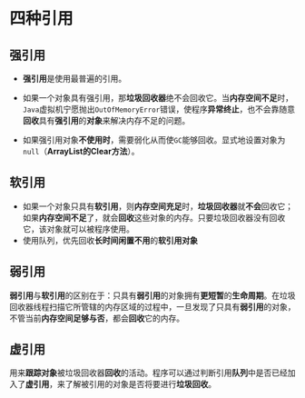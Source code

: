 # 四种引用

## 强引用

- **强引用**是使用最普遍的引用。

- 如果一个对象具有强引用，那**垃圾回收器**绝不会回收它。当**内存空间不足**时，`Java`虚拟机宁愿抛出`OutOfMemoryError`错误，使程序**异常终止**，也不会靠随意**回收**具有**强引用**的**对象**来解决内存不足的问题。 
- 如果强引用对象**不使用时**，需要弱化从而使`GC`能够回收。显式地设置对象为`null`（**ArrayList的Clear方法**）。

## 软引用

- 如果一个对象只具有**软引用**，则**内存空间充足**时，**垃圾回收器**就**不会**回收它；如果**内存空间不足**了，就会**回收**这些对象的内存。只要垃圾回收器没有回收它，该对象就可以被程序使用。
- 使用队列，优先回收**长时间闲置不用**的**软引用对象**

## 弱引用

**弱引用**与**软引用**的区别在于：只具有**弱引用**的对象拥有**更短暂**的**生命周期**。在垃圾回收器线程扫描它所管辖的内存区域的过程中，一旦发现了只具有**弱引用**的对象，不管当前**内存空间足够与否**，都会**回收**它的内存。

## 虚引用

用来**跟踪对象**被垃圾回收器**回收**的活动。程序可以通过判断引用**队列**中是否已经加入了**虚引用**，来了解被引用的对象是否将要进行**垃圾回收**。
